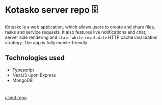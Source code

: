 # Kotasko server repo 🗄️

Kotasko is a web application, which allows users to create and share files, tasks and service requests.
It also features live notifications and chat, server side rendering and `stale-while-revalidate` HTTP cache invalidation strategy.
The app is fully mobile-friendly

## Technologies used

- Typescript
- NestJS upon Express
- MongoDB
#
[client repo](https://github.com/Chasnechok/kotasko-client)